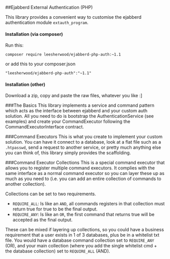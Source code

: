 ##Ejabberd External Authentication (PHP)

This library provides a convenient way to customise the ejabberd authentication module `extauth_program`. 

#### Installation (via composer)
Run this:
````
composer require leesherwood/ejabberd-php-auth:~1.1
````

or add this to your composer.json
````
"leesherwood/ejabberd-php-auth":"~1.1"
````

#### Installation (other)
Download a zip, copy and paste the raw files, whatever you like :]

###The Basics
This library implements a service and command pattern which acts as the interface between ejabberd and your custom auth solution. All you need to do is bootstrap the AuthenticationService (see examples) and create your CommandExecutor following the CommandExecutorInterface contract.

###Command Executors
This is what you create to implement your custom solution. You can have it connect to a database, look at a flat file such as a `.htpasswd`, send a request to another service, or pretty much anything else you can think of, this library simply provides the scaffolding.

###Command Executor Collections
This is a special command executor that allows you to register multiple command executors. It complies with the same interface as a normal command executor so you can layer these up as much as you need to (i.e. you can add an entire collection of commands to another collection).

Collections can be set to two requirements. 
 - `REQUIRE_ALL`: Is like an `AND`, all commands registers in that collection must return true for true to be the final output.
 - `REQUIRE_ANY`: Is like an `OR`, the first command that returns true will be accepted as the final output.

These can be mixed if layering up collections, so you could have a business requirement that a user exists in 1 of 3 databases, plus be in a whitelist txt file. You would have a database command collection set to `REQUIRE_ANY` (OR), and your main collection (where you add the single whitelist cmd + the database collection) set to `REQUIRE_ALL` (AND).
